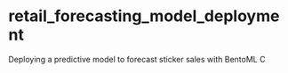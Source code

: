# retail_forecasting_model_deployment
Deploying a predictive model to forecast sticker sales with BentoML C
